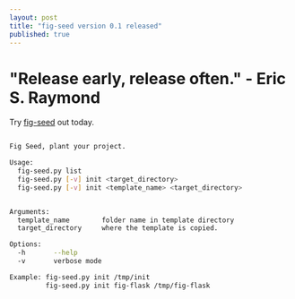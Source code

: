 ```yaml
---
layout: post
title: "fig-seed version 0.1 released"
published: true
---
```


# "Release early, release often." - Eric S. Raymond

Try [fig-seed](https://github.com/arbiterofcool/fig-seed) out today.

``` bash

Fig Seed, plant your project.

Usage:
  fig-seed.py list
  fig-seed.py [-v] init <target_directory>
  fig-seed.py [-v] init <template_name> <target_directory>


Arguments:
  template_name        folder name in template directory
  target_directory     where the template is copied.

Options:
  -h       --help
  -v       verbose mode

Example: fig-seed.py init /tmp/init
         fig-seed.py init fig-flask /tmp/fig-flask
         
```
